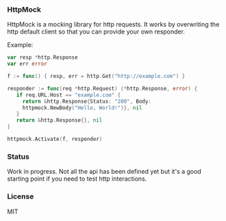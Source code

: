 ### HttpMock

HttpMock is a mocking library for http requests. It works by overwriting the
http default client so that you can provide your own responder.

Example:

```go
var resp *http.Response
var err error

f := func() { resp, err = http.Get("http://example.com") }

responder := func(req *http.Request) (*http.Response, error) {
   if req.URL.Host == "example.com" {
     return &http.Response{Status: "200", Body:
     httpmock.NewBody("Hello, World!")}, nil
   }
   return &http.Response{}, nil
}

httpmock.Activate(f, responder)
```

### Status

Work in progress. Not all the api has been defined yet but it's a good starting
point if you need to test http interactions.


### License

MIT
